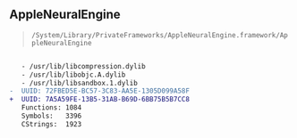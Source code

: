 ## AppleNeuralEngine

> `/System/Library/PrivateFrameworks/AppleNeuralEngine.framework/AppleNeuralEngine`

```diff

   - /usr/lib/libcompression.dylib
   - /usr/lib/libobjc.A.dylib
   - /usr/lib/libsandbox.1.dylib
-  UUID: 72FBED5E-BC57-3C83-AA5E-1305D099A58F
+  UUID: 7A5A59FE-13B5-31AB-B69D-6BB75B5B7CC8
   Functions: 1084
   Symbols:   3396
   CStrings:  1923

```

